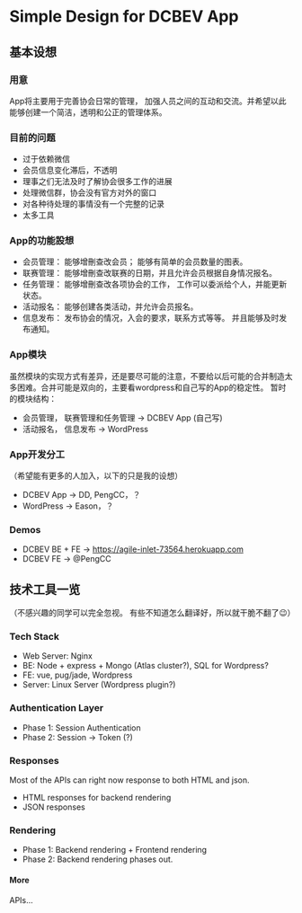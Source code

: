 # Simple Design for DCBEV App 

## 基本设想
### 用意
App将主要用于完善协会日常的管理， 加强人员之间的互动和交流。并希望以此能够创建一个简洁，透明和公正的管理体系。
### 目前的问题
* 过于依赖微信
* 会员信息变化滞后，不透明
* 理事之们无法及时了解协会很多工作的进展
* 处理微信群，协会没有官方对外的窗口
* 对各种待处理的事情没有一个完整的记录
* 太多工具

### App的功能設想
* 会员管理： 能够增刪查改会员； 能够有简单的会员数量的图表。
* 联赛管理： 能够增刪查改联赛的日期，并且允许会员根据自身情况报名。
* 任务管理： 能够增刪查改各项协会的工作， 工作可以委派给个人，并能更新状态。
* 活动报名： 能够创建各类活动，并允许会员报名。
* 信息发布： 发布协会的情况，入会的要求，联系方式等等。 并且能够及时发布通知。


### App模块
虽然模块的实现方式有差异，还是要尽可能的注意，不要给以后可能的合并制造太多困难。合并可能是双向的，主要看wordpress和自己写的App的稳定性。 暂时的模块结构：

* 会员管理， 联赛管理和任务管理 -> DCBEV App (自己写)
* 活动报名， 信息发布 -> WordPress

### App开发分工
（希望能有更多的人加入，以下的只是我的设想）
* DCBEV App -> DD, PengCC，？
* WordPress -> Eason，？

### Demos
* DCBEV BE + FE -> https://agile-inlet-73564.herokuapp.com
* DCBEV FE -> @PengCC

## 技术工具一览
（不感兴趣的同学可以完全忽视。 有些不知道怎么翻译好，所以就干脆不翻了😉）

### Tech Stack
* Web Server: Nginx
* BE: Node + express + Mongo (Atlas cluster?), SQL for Wordpress?
* FE: vue, pug/jade, Wordpress
* Server: Linux Server (Wordpress plugin?)

### Authentication Layer
* Phase 1: Session Authentication
* Phase 2: Session -> Token (?)

### Responses
Most of the APIs can right now response to both HTML and json. 
* HTML responses for backend rendering
* JSON responses

### Rendering
* Phase 1: Backend rendering + Frontend rendering
* Phase 2: Backend rendering phases out.

#### More
APIs...
